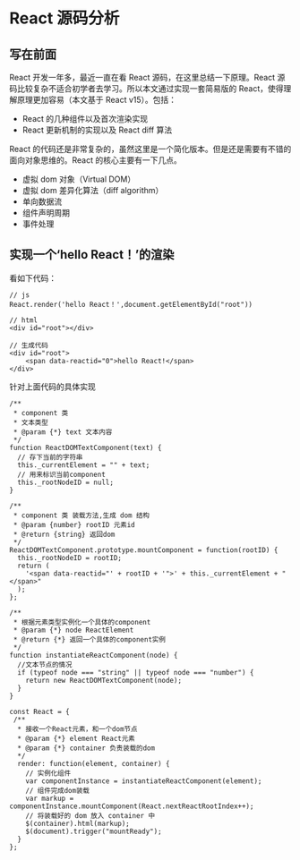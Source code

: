 # React 源码分析

## 写在前面

React 开发一年多，最近一直在看 React 源码，在这里总结一下原理。React 源码比较复杂不适合初学者去学习。所以本文通过实现一套简易版的 React，使得理解原理更加容易（本文基于 React v15）。包括：

- React 的几种组件以及首次渲染实现
- React 更新机制的实现以及 React diff 算法

React 的代码还是非常复杂的，虽然这里是一个简化版本。但是还是需要有不错的面向对象思维的。React 的核心主要有一下几点。

- 虚拟 dom 对象（Virtual DOM）
- 虚拟 dom 差异化算法（diff algorithm）
- 单向数据流
- 组件声明周期
- 事件处理

## 实现一个‘hello React！’的渲染

看如下代码：

```
// js
React.render('hello React！',document.getElementById("root"))

// html
<div id="root"></div>

// 生成代码
<div id="root">
    <span data-reactid="0">hello React!</span>
</div>
```

针对上面代码的具体实现

```
/**
 * component 类
 * 文本类型
 * @param {*} text 文本内容
 */
function ReactDOMTextComponent(text) {
  // 存下当前的字符串
  this._currentElement = "" + text;
  // 用来标识当前component
  this._rootNodeID = null;
}

/**
 * component 类 装载方法,生成 dom 结构
 * @param {number} rootID 元素id
 * @return {string} 返回dom
 */
ReactDOMTextComponent.prototype.mountComponent = function(rootID) {
  this._rootNodeID = rootID;
  return (
    '<span data-reactid="' + rootID + '">' + this._currentElement + "</span>"
  );
};

/**
 * 根据元素类型实例化一个具体的component
 * @param {*} node ReactElement
 * @return {*} 返回一个具体的component实例
 */
function instantiateReactComponent(node) {
  //文本节点的情况
  if (typeof node === "string" || typeof node === "number") {
    return new ReactDOMTextComponent(node);
  }
}

const React = {
 /**
  * 接收一个React元素，和一个dom节点
  * @param {*} element React元素
  * @param {*} container 负责装载的dom
  */
  render: function(element, container) {
    // 实例化组件
    var componentInstance = instantiateReactComponent(element);
    // 组件完成dom装载
    var markup = componentInstance.mountComponent(React.nextReactRootIndex++);
    // 将装载好的 dom 放入 container 中
    $(container).html(markup);
    $(document).trigger("mountReady");
  }
};
```
